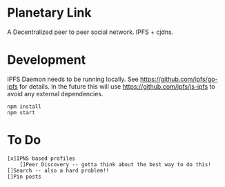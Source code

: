 # Planetary Link

A Decentralized peer to peer social network. IPFS + cjdns.

# Development

IPFS Daemon needs to be running locally. See https://github.com/ipfs/go-ipfs for details.
In the future this will use https://github.com/ipfs/js-ipfs to avoid any external dependencies.

    npm install
    npm start

# To Do
	[x]IPNS based profiles
		[]Peer Discovery -- gotta think about the best way to do this!
	[]Search -- also a hard problem!!
	[]Pin posts
